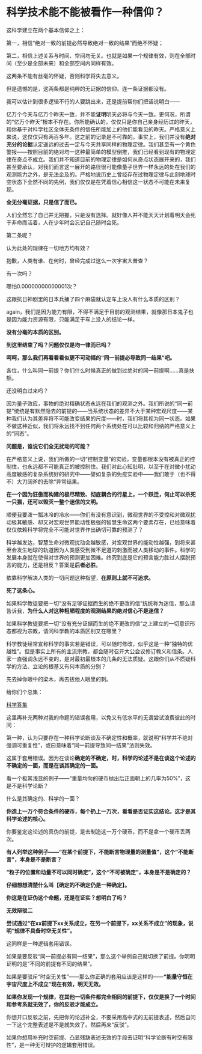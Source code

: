 # 科学技术能不能被看作一种信仰？

这科学建立在两个基本信仰之上：

第一，相信“绝对一致的前提必然导致绝对一致的结果”而绝不怀疑；

第二，相信上述关系与时间、空间均无关。也就是如果一个规律有效，则在全部时间（至少是全部未来）和全部空间内同样有效。

这两条不能有丝毫的怀疑，否则科学将失去意义。

但是遗憾的是，这两条都是纯粹的无证据的信仰。连一条证据都没有。

我可以估计到很多逻辑不行的人要跳出来，还是提前帮你们把话说明白——

亿万个今天与亿万个昨天一致，并不能**证明**明天必将与今天一致。更何况，所谓的“亿万个昨天”根本不存在。你所能确认的，仅仅只是你自己亲身经历过的昨天，和你基于对科学社区全体无条件的信任所能加上的他们能看见的昨天。严格意义上来说，这仅仅只有两百多年。这之前的记录是不可靠的。事实上，我们并没有**绝对充分的论据**认定遥远的过去一定与今天共享同样的物理定律。我们甚至有一个黄色警报——按照目前的绝对均一这种最简单的模型倒推，我们已经看到现有的物理定律在奇点不成立。我们并不知道目前的物理定律是如何从奇点状态展开来的，我们甚至要承认，对我们而言这一展开的路径很可能像量子世界一样永远的处在我们的观测能力之外，是无法企及的。严格地说历史上曾经存在过物理定律与此刻地球时空状态下全然不同的先例，我们仅仅是在凭着信心相信这一状态不可能在未来复现。

**全无分毫证据，只是信了而已。**

人们全然忘了自己并无把握，只是没有选择。就好像人并不能天天计划着明天会死于非命而活着，人在少年时会忘记自己随时会死。

  


第二条呢？

认为此处的规律在一切地方均有效？

抱歉，人类有谁、在何时，曾经完成过这么一次宇宙大普查？

有一次吗？

哪怕0.00000000000001次？

这跟抗日神剧里的日本兵捅了四个麻袋就认定车上没人有什么本质的区别？

again，我们是因为能力有限，不得不满足于目前的观测结果，就像那日本鬼子也是因为能力资源有限，只能满足于车上没人的结论一样。

**没有分毫的本质的区别。**

**到这里结束了吗？问题仅仅是均一律而已吗？**

**呵呵，那么我们再看看看似更不可动摇的“同一前提必导致同一结果”吧。**

各位，什么叫同一前提？你们什么时候真正的做到过绝对的同一前提啊……真是扶额。

还没明白过来吗？

因为量子效应，事物的绝对精确状态永远在我们的观测之外。我们所说的“同一前提”统统是有默然隐去的前提的——当系统状态的差异不大于某种宏观尺度——某种我们认为其差异将不可能改变结果的尺度——时，我们将其视为同一状态。如果不做这种近似，我们将永远找不到任何两个系统处在可以比较和归纳的严格意义上的“同态”。

**问题是，谁说它们全无扰动的可能？**

在严格意义上说，我们所做的一切“控制变量”的实验，变量都根本没有被真正的控制住，也永远都不可能真正的被控制住。我们对此心知肚明，以至于在对微小扰动高度敏感的复杂系统好的研究中——譬如复杂的免疫实验中——我们敢于（也不得不）大刀阔斧的去除“异常结果。

**在一个因为狂傲而构建的极尽精致、彻底耦合的行星上，一个跃迁，何止可以杀死一只猫，还可以毁灭一整个迷信的文明。**

顺便我要泼一瓢冰冷的冷水——你们有没有意识到，微观世界的不受控和对微观扰动极其敏感、却又对宏观世界能动性极强的智慧生命这两个要素存在，已经意味着仅仅依赖科学将完全不可能对世界作出确切可靠的预测了？

科学越发达，智慧生命对微观扰动会越敏感，对宏观世界的能动性越强，到将来甚至会发生地球的轨道因为人类感受到微不足道的刺激而被人类移动的事件。科学的发展本身就在使得对世界的预测更加困难。终究到底是它的预言能力胜过人摆脱预言的能力，还是相反？答案是**后者必胜**。

依靠科学解决人类的一切问题这种指望，**在原则上就不可追求。**

**死了这条心。**

  


如果科学教徒要把一切“没有足够证据而生的绝不更改的信”统统称为迷信，那么请告诉我，**为什么人对这种粗陋程度的观测结果的绝对信心不是迷信？**

如果科学教徒要把一切“没有充分证据而生的绝不更改的信”之上建立的一切意识形态都视为宗教，请问科学教的本质区别又在哪里？

科学教徒经常宣称科学的事实若是错误，可以随时修改，似乎这是一种“独特的优越性”。但是事实上所有的主流宗教，都会随时召开大公会议修订教义和信条。人家一直强调永远不变的，是对最初最根本的几条的无法质疑。这跟你们从不质疑科学的方法、立论的根基又有何本质的分别？

先去掉你眼中的梁木，再去拔他人眼里的刺。

  


给你们个总集：

[科学答集](https://zhihu.com/collection/304168613)  


这里再补充两种对我的命题的错误套用，以免又有低水平的无谓尝试浪费彼此的时间：

第一种，认为只要存在一种科学论断谈及不确定性和概率，就说明“科学并不绝对强调可重复性”，或曰意味着“同一前提导致同一结果”法则失效。

这属于套用错误。因为在谈论**确定的不确定，时，科学的论述不是在谈这个论述的不确定的一面，而是在谈其确定的一面。**

看一个极其浅显的例子——“重量均匀的硬币抛出后正面朝上的几率为50%”，这是不是科学论断？

什么是其确定的、科学的一面？

**你造上一万个符合条件的硬币，每个扔上一万次，看看是否证实这结论。这才是其科学论述的核心。**

你要鉴定这论述的真伪的前提，是去制造这一万个硬币，而不是拿一个硬币丢两次。

**有人列举这种例子——“在某个前提下，不能断言物理量的测量值”，这个“不能断言”，本身是不是断言？**

**“粒子的位置和动量不可以同时确定”，这个“不可被确定”，本身是不是确定的？**

**仔细想想清楚什么叫【确定的不确定仍是一种确定】。**

**你这是在证伪这个命题，还是在证实？想明白了吗？**

  


**无效辩驳二**

**尝试通过“在xx前提下xx关系成立，在另一个前提下，xx关系不成立”的现象，说明“规律不具备时空无关性”。**

这同样是一种逻辑套用错误。

如果是要反驳“同一前提必有同一结果”，那么这个举例自己就切换了前提。你明明证明的是“不同的前提有不同的结果”。

如果是要驳斥“时空无关性”——那么你正确的套用应该是这样的——**“能量守恒在宇宙尺度上不成立”现在有效，明天无效。**

**如果你发现一个规律，在其他一切条件都完全相同的前提下，仅仅是换了一个时间和参考系就无效了，你的反驳才能成立。**

你想开口反驳之前，先把你的论述补全，不要采用高中式的无前提表述，然后自问一下这个完整表述是不是就失效了。然后再来“反驳”。

如果你想用补充时空前提、凸显残缺表述无效的手段去证明“科学论断有时空有限性”，是一种无可辩护的逻辑套用错误。



